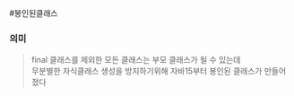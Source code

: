 #봉인된클래스
### 의미
> final 클래스를 제외한 모든 클래스는 부모 클래스가 될 수 있는데  
> 무분별한 자식클래스 생성을 방지하기위해 자바15부터 봉인된 클래스가 만들어졌다
